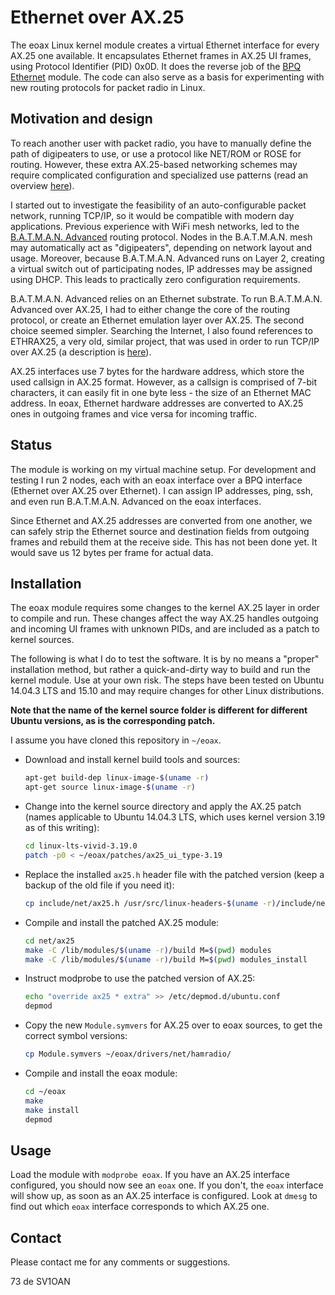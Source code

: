 # Ethernet over AX.25

The eoax Linux kernel module creates a virtual Ethernet interface for every AX.25 one available. It encapsulates Ethernet frames in AX.25 UI frames, using Protocol Identifier (PID) 0x0D. It does the reverse job of the [BPQ Ethernet](http://www.linux-ax25.org/wiki/BPQ) module. The code can also serve as a basis for experimenting with new routing protocols for packet radio in Linux.

## Motivation and design

To reach another user with packet radio, you have to manually define the path of digipeaters to use, or use a protocol like NET/ROM or ROSE for routing. However, these extra AX.25-based networking schemes may require complicated configuration and specialized use patterns (read an overview [here](https://www.tapr.org/pr_intro.html)).

I started out to investigate the feasibility of an auto-configurable packet network, running TCP/IP, so it would be compatible with modern day applications. Previous experience with WiFi mesh networks, led to the [B.A.T.M.A.N. Advanced](https://www.open-mesh.org/projects/open-mesh/wiki) routing protocol. Nodes in the B.A.T.M.A.N. mesh may automatically act as "digipeaters", depending on network layout and usage. Moreover, because B.A.T.M.A.N. Advanced runs on Layer 2, creating a virtual switch out of participating nodes, IP addresses may be assigned using DHCP. This leads to practically zero configuration requirements.

B.A.T.M.A.N. Advanced relies on an Ethernet substrate. To run B.A.T.M.A.N. Advanced over AX.25, I had to either change the core of the routing protocol, or create an Ethernet emulation layer over AX.25. The second choice seemed simpler. Searching the Internet, I also found references to ETHRAX25, a very old, similar project, that was used in order to run TCP/IP over AX.25 (a description is [here](ftp://ftp.ucsd.edu/hamradio/packet/tcpip/misc/ethrax25.txt)).

AX.25 interfaces use 7 bytes for the hardware address, which store the used callsign in AX.25 format. However, as a callsign is comprised of 7-bit characters, it can easily fit in one byte less - the size of an Ethernet MAC address. In eoax, Ethernet hardware addresses are converted to AX.25 ones in outgoing frames and vice versa for incoming traffic.

## Status

The module is working on my virtual machine setup. For development and testing I run 2 nodes, each with an eoax interface over a BPQ interface (Ethernet over AX.25 over Ethernet). I can assign IP addresses, ping, ssh, and even run B.A.T.M.A.N. Advanced on the eoax interfaces.

Since Ethernet and AX.25 addresses are converted from one another, we can safely strip the Ethernet source and destination fields from outgoing frames and rebuild them at the receive side. This has not been done yet. It would save us 12 bytes per frame for actual data.

## Installation

The eoax module requires some changes to the kernel AX.25 layer in order to compile and run. These changes affect the way AX.25 handles outgoing and incoming UI frames with unknown PIDs, and are included as a patch to kernel sources.

The following is what I do to test the software. It is by no means a "proper" installation method, but rather a quick-and-dirty way to build and run the kernel module. Use at your own risk. The steps have been tested on Ubuntu 14.04.3 LTS and 15.10 and may require changes for other Linux distributions.

**Note that the name of the kernel source folder is different for different Ubuntu versions, as is the corresponding patch.**

I assume you have cloned this repository in `~/eoax`.

* Download and install kernel build tools and sources:

  ```bash
  apt-get build-dep linux-image-$(uname -r)
  apt-get source linux-image-$(uname -r)
  ```

* Change into the kernel source directory and apply the AX.25 patch (names applicable to Ubuntu 14.04.3 LTS, which uses kernel version 3.19 as of this writing):

  ```bash
  cd linux-lts-vivid-3.19.0 
  patch -p0 < ~/eoax/patches/ax25_ui_type-3.19
  ```

* Replace the installed `ax25.h` header file with the patched version (keep a backup of the old file if you need it):

  ```bash
  cp include/net/ax25.h /usr/src/linux-headers-$(uname -r)/include/net/
  ```

* Compile and install the patched AX.25 module:

  ```bash
  cd net/ax25
  make -C /lib/modules/$(uname -r)/build M=$(pwd) modules
  make -C /lib/modules/$(uname -r)/build M=$(pwd) modules_install
  ```

* Instruct modprobe to use the patched version of AX.25:

  ```bash
  echo "override ax25 * extra" >> /etc/depmod.d/ubuntu.conf
  depmod
  ```

* Copy the new `Module.symvers` for AX.25 over to eoax sources, to get the correct symbol versions:

  ```bash
  cp Module.symvers ~/eoax/drivers/net/hamradio/
  ```

* Compile and install the eoax module:

  ```bash
  cd ~/eoax
  make
  make install
  depmod
  ```

## Usage

Load the module with `modprobe eoax`. If you have an AX.25 interface configured, you should now see an `eoax` one. If you don't, the `eoax` interface will show up, as soon as an AX.25 interface is configured. Look at `dmesg` to find out which `eoax` interface corresponds to which AX.25 one.

## Contact

Please contact me for any comments or suggestions.

73 de SV1OAN
